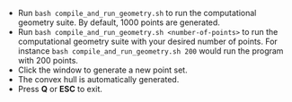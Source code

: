 * Run `bash compile_and_run_geometry.sh` to run the computational geometry suite.  By default, 1000 points are generated.
* Run `bash compile_and_run_geometry.sh <number-of-points>` to run the computational geometry suite with your desired number of points.  For instance `bash compile_and_run_geometry.sh 200` would run the program with 200 points.
* Click the window to generate a new point set.
* The convex hull is automatically generated.
* Press **Q** or **ESC** to exit.